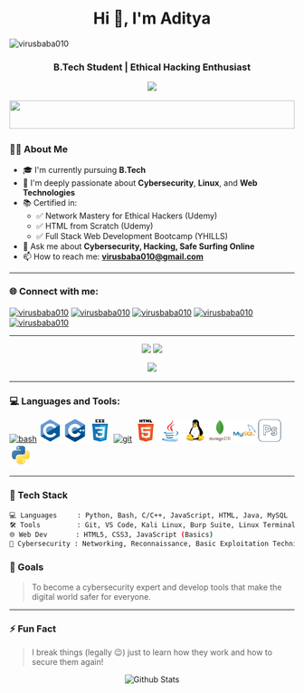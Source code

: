 <h1 align="center">Hi 👋, I'm Aditya</h1>
<p align="left"> <img src="https://komarev.com/ghpvc/?username=virusbaba010&label=Profile%20views&color=0e75b6&style=flat" alt="virusbaba010" /> </p>
<h3 align="center">B.Tech Student | Ethical Hacking Enthusiast</h3>

<p align="center">
  <img src="https://readme-typing-svg.herokuapp.com?center=true&vCenter=true&lines=Cybersecurity;Python+%7C+Bash+%7C+JavaScript;Ethical+Hacker;Digital+Assistance+Provider" />
</p>
<img src="https://i.imgur.com/dBaSKWF.gif" height="50" width="100%">


### 🧑‍💻 About Me

- 🎓 I'm currently pursuing **B.Tech**
- 🧠 I'm deeply passionate about **Cybersecurity**, **Linux**, and **Web Technologies**
- 📚 Certified in:
  - ✅ Network Mastery for Ethical Hackers (Udemy)
  - ✅ HTML from Scratch (Udemy)
  - ✅ Full Stack Web Development Bootcamp (YHILLS)
- 💬 Ask me about **Cybersecurity, Hacking, Safe Surfing Online**
- 📫 How to reach me: **virusbaba010@gmail.com**

---

### 🌐 Connect with me:

<p align="left">
<a href="https://twitter.com/virusbaba010" target="_blank"><img align="center" src="https://raw.githubusercontent.com/rahuldkjain/github-profile-readme-generator/master/src/images/icons/Social/twitter.svg" alt="virusbaba010" height="30" width="40" /></a>
<a href="https://linkedin.com/in/virusbaba010" target="_blank"><img align="center" src="https://raw.githubusercontent.com/rahuldkjain/github-profile-readme-generator/master/src/images/icons/Social/linked-in-alt.svg" alt="virusbaba010" height="30" width="40" /></a>
<a href="https://instagram.com/virusbaba010" target="_blank"><img align="center" src="https://raw.githubusercontent.com/rahuldkjain/github-profile-readme-generator/master/src/images/icons/Social/instagram.svg" alt="virusbaba010" height="30" width="40" /></a>
<a href="https://www.hackerrank.com/virusbaba010" target="_blank"><img align="center" src="https://raw.githubusercontent.com/rahuldkjain/github-profile-readme-generator/master/src/images/icons/Social/hackerrank.svg" alt="virusbaba010" height="30" width="40" /></a>
<a href="https://www.leetcode.com/virusbaba010" target="_blank"><img align="center" src="https://raw.githubusercontent.com/rahuldkjain/github-profile-readme-generator/master/src/images/icons/Social/leet-code.svg" alt="virusbaba010" height="30" width="40" /></a>
</p>

---

<p align="center"> <img src="https://github-readme-stats.vercel.app/api?username=virusbaba010&show_icons=true&theme=tokyonight" width="47%"/> <img src="https://github-readme-streak-stats.herokuapp.com?user=virusbaba010&theme=tokyonight&hide_border=false" width="47%"/> </p>

<p align="center">
  <img src="https://github-readme-stats.vercel.app/api/top-langs?username=virusbaba010&show_icons=true&locale=en&layout=compact&theme=tokyonight" />
</p>

---
### 💻 Languages and Tools:

<p align="left">
  <a href="https://www.gnu.org/software/bash/" target="_blank"><img src="https://www.vectorlogo.zone/logos/gnu_bash/gnu_bash-icon.svg" alt="bash" width="40" height="40"/></a>
  <a href="https://www.cprogramming.com/" target="_blank"><img src="https://raw.githubusercontent.com/devicons/devicon/master/icons/c/c-original.svg" alt="c" width="40" height="40"/></a>
  <a href="https://www.w3schools.com/cpp/" target="_blank"><img src="https://raw.githubusercontent.com/devicons/devicon/master/icons/cplusplus/cplusplus-original.svg" alt="cplusplus" width="40" height="40"/></a>
  <a href="https://www.w3schools.com/css/" target="_blank"><img src="https://raw.githubusercontent.com/devicons/devicon/master/icons/css3/css3-original-wordmark.svg" alt="css3" width="40" height="40"/></a>
  <a href="https://git-scm.com/" target="_blank"><img src="https://www.vectorlogo.zone/logos/git-scm/git-scm-icon.svg" alt="git" width="40" height="40"/></a>
  <a href="https://www.w3.org/html/" target="_blank"><img src="https://raw.githubusercontent.com/devicons/devicon/master/icons/html5/html5-original-wordmark.svg" alt="html5" width="40" height="40"/></a>
  <a href="https://www.java.com" target="_blank"><img src="https://raw.githubusercontent.com/devicons/devicon/master/icons/java/java-original.svg" alt="java" width="40" height="40"/></a>
  <a href="https://www.linux.org/" target="_blank"><img src="https://raw.githubusercontent.com/devicons/devicon/master/icons/linux/linux-original.svg" alt="linux" width="40" height="40"/></a>
  <a href="https://www.mongodb.com/" target="_blank"><img src="https://raw.githubusercontent.com/devicons/devicon/master/icons/mongodb/mongodb-original-wordmark.svg" alt="mongodb" width="40" height="40"/></a>
  <a href="https://www.mysql.com/" target="_blank"><img src="https://raw.githubusercontent.com/devicons/devicon/master/icons/mysql/mysql-original-wordmark.svg" alt="mysql" width="40" height="40"/></a>
  <a href="https://www.photoshop.com/en" target="_blank"><img src="https://raw.githubusercontent.com/devicons/devicon/master/icons/photoshop/photoshop-line.svg" alt="photoshop" width="40" height="40"/></a>
  <a href="https://www.python.org" target="_blank"><img src="https://raw.githubusercontent.com/devicons/devicon/master/icons/python/python-original.svg" alt="python" width="40" height="40"/></a>
</p>

---
### 🧰 Tech Stack

```bash
💻 Languages     : Python, Bash, C/C++, JavaScript, HTML, Java, MySQL
🛠️ Tools         : Git, VS Code, Kali Linux, Burp Suite, Linux Terminal
🌐 Web Dev       : HTML5, CSS3, JavaScript (Basics)
🔐 Cybersecurity : Networking, Reconnaissance, Basic Exploitation Techniques

```
### 🚀 Goals

> To become a cybersecurity expert and develop tools that make the digital world safer for everyone.

---

### ⚡ Fun Fact

> I break things (legally 😉) just to learn how they work and how to secure them again!

<p align="center">
        <img src="https://raw.githubusercontent.com/mayhemantt/mayhemantt/Update/svg/Bottom.svg" alt="Github Stats" />
</p>









